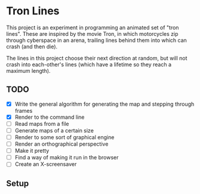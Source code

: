 # Tron Lines

This project is an experiment in programming an animated set of "tron
lines". These are inspired by the movie Tron, in which motorcycles zip
through cyberspace in an arena, trailing lines behind them into which
can crash (and then die).

The lines in this project choose their next direction at random, but
will not crash into each-other's lines (which have a lifetime so they
reach a maximum length).

## TODO

- [x] Write the general algorithm for generating the map and stepping through
  frames
- [x] Render to the command line
- [ ] Read maps from a file
- [ ] Generate maps of a certain size
- [ ] Render to some sort of graphical engine
- [ ] Render an orthographical perspective
- [ ] Make it pretty
- [ ] Find a way of making it run in the browser
- [ ] Create an X-screensaver

## Setup
